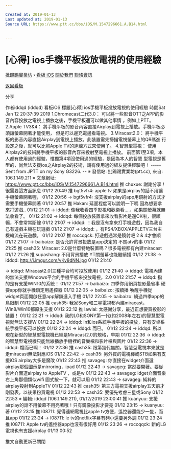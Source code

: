 ```yaml
---

Created at: 2019-01-13
Last updated at: 2019-01-13
Source URL: https://www.ptt.cc/bbs/iOS/M.1547296661.A.B14.html


---
```


# [心得] ios手機平板投放電視的使用經驗


[批踢踢實業坊](https://www.ptt.cc/bbs/) › [看板 iOS](https://www.ptt.cc/bbs/iOS/index.html) [關於我們](https://www.ptt.cc/about.html) [聯絡資訊](https://www.ptt.cc/contact.html)

[返回看板](https://www.ptt.cc/bbs/iOS/index.html)

分享

作者iddqd (iddqd)
看板iOS
標題\[心得\] ios手機平板投放電視的使用經驗
時間Sat Jan 12 20:37:39 2019
1.Chromecast二代3.0： 可以將一些影音OTT之APP的影音內容投放之電視上播放之後，手機平板還可以做其他事情 ，例如上PTT。 2.Apple TV3&4： 將手機平板的影音內容直接Airplay到電視上播放。手機平板必須讓螢幕開著才能使用， 但是可以邊充電邊看電視。 3.Miracast2.0： 將手機平板的影音內容直接Airplay到電視上播放。此裝置需先掃描電視螢幕上的QR碼進 行設定之後，就可以比照Apple TV的連線方式來使用了。 4.智慧型電視： 使用Airplay2的技術將手機平板的影音內容來投射至電視上播放。 前面第1至3項，本人都有使用過的經驗，惟獨第4項沒使用過的經驗，是因為本人的智慧 型電視是舊型的，尚無法支援ios之Airplay2的技術，請有使用過的板友提供經驗吧！ ----- Sent from JPTT on my Sony G3226. -- ※ 發信站: 批踢踢實業坊(ptt.cc), 來自: 106.1.149.211 ※ 文章網址: <https://www.ptt.cc/bbs/iOS/M.1547296661.A.B14.html>
推 chuxue: 謝謝分享！很需要這方面訊息 01/12 20:49
推 bgt5vfr4: apple tv 如果是airplay的話不用讓手機螢幕開著喔， 01/12 20:56
→ bgt5vfr4: 沒支援airplay的app用鏡射的方式才需要手機螢幕開著 01/12 20:57
推 Hakan: 延遲程度可以說明一下嗎 因為想要拿來打遊戲.. 01/12 21:01
→ iddqd: 像我收看四季影視和歡樂看....，如果關螢幕就無法收看了。 01/12 21:02
→ iddqd: 每個投放裝置拿來收看影片是還OK啦，很順暢，不會常常斷線 01/12 21:07
→ iddqd: ！我是沒有拿來打手機遊戲，因為我自己有遊戲主機在玩遊戲 01/12 21:07
→ iddqd: ，有PS4/XBOX/APPLETV三台主機輪流在玩遊戲。 01/12 21:07
推 roccqqck: 打遊戲通常是鏡射吧 2 & 4才會順 01/12 21:07
→ baibaizo: 是否允許背景投放是app決定的 不關atv的事 01/12 21:25
推 cash35: Miracast 2.0是什麼特地裝置嗎？很多電視都有內建miracast 01/12 21:26
推 supashang: 不用背景播放 YT關螢幕也能繼續播 01/12 21:38
→ iddqd: <http://i.imgur.com/vKv8dNN.jpg> 01/12 21:40

→ iddqd: Miracast2.0(三種平台均可投放使用) 01/12 21:40
→ iddqd: 電視內建的無法支援Windows平台的手機平板來投放電視，2.0 01/12 21:57
→ iddqd: 指的是有支援WIN10的系統！ 01/12 21:57
→ baibaizo: 四季你用網頁投影最省事 硬要app你就手機鎖定用遙控器 01/12 22:05
→ baibaizo: 按續播 喚醒手機從widget頁面開啟任意app解鎖進入手機 01/12 22:05
→ baibaizo: 繞過四季app的鳥限制 01/12 22:05
推 cash35: 我家Sony和三星電視都內建miracast，Win8/Win10都原生支援 01/12 22:12
推 lawlai: 太感謝分享，最近正想要買投影的裝置！ 01/12 22:21
→ iddqd: 我的LG和SONY第一代(約2008年左右)的智慧型電視就無法支援W 01/12 22:24
→ iddqd: in和ios系統手機平板的投放，只有安桌系統手機平板可以投放 01/12 22:24
→ iddqd: 而已。 01/12 22:24
→ iddqd: 所以現在新型的智慧型電視機已經是Miracast2.0的規格，早期 01/12 22:36
→ iddqd: 的智慧型電視機只能無線播放手機裡的音樂檔和影片檔與圖片 01/12 22:36
→ iddqd: 檔而已啊！ 01/12 22:36
推 cash35: 跟第幾代無關，智慧型電視本來就是走miracast無法對應iOS 01/12 22:42
→ cash35: 另外買的電視棒或STB如果有支援iOS airplay大多是魔改 01/12 22:43
推 savageg: 你直接在widget介面選airplay那個圖示是mirroring，ipad 01/12 22:43
→ savageg: 當然要開著。要從影片介面選airplay to AppleTV ，或是w 01/12 22:43
→ savageg: idget介面音樂右上角那個類似wifi 圖式按一下，就可以用 01/12 22:43
→ savageg: 純粹的airplay投射到AppleTV 01/12 22:43
推 cash35: 第三方電視支援airplay五天前才剛發表，以後果粉買電視 01/12 22:53
→ cash35: 要優先考慮三星或Sony 01/12 22:53
※ 編輯: iddqd (106.1.149.211), 01/12/2019 23:00:41
推 kuanyuu: 支援airplay的話不用螢幕不用亮著哦！只有鏡像投影才要亮 01/12 23:15
→ kuanyuu: 著 01/12 23:15
推 l08711: 覺得連網電視比apple tv方便，遙控器還能少一隻，而且app 01/12 23:24
→ l08711: le tv的netflix字幕有夠小還要另外調 01/12 23:24
推 l08711: Apple tv的遙控器app也沒有很好用 01/12 23:26
→ roccqqck: 新的LG電視也有支援airplay 01/13 00:52

推文自動更新已關閉

